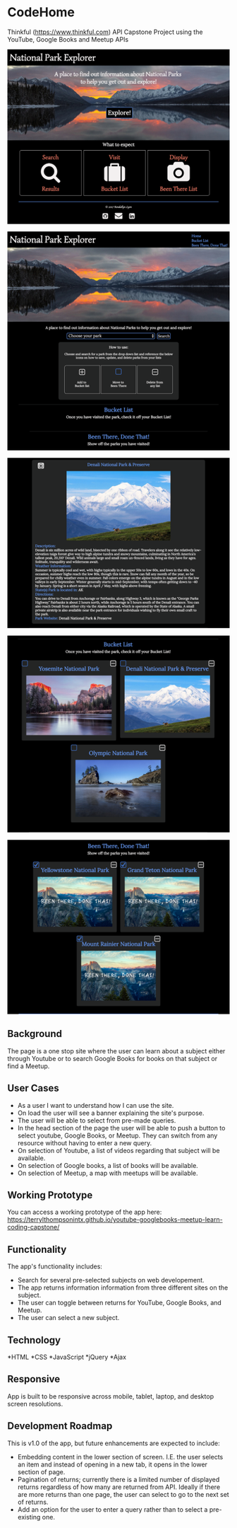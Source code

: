 # CodeHome
Thinkful (https://www.thinkful.com) API Capstone Project using the  YouTube, Google Books and Meetup APIs

![landing page](https://github.com/Kendallyn/capstone-national-parks-nps/blob/master/public/assets/img/github-readme-img/landingPage.png)

![park search page](https://github.com/Kendallyn/capstone-national-parks-nps/blob/master/public/assets/img/github-readme-img/parkSearchPage.png)

![results section](https://github.com/Kendallyn/capstone-national-parks-nps/blob/master/public/assets/img/github-readme-img/searchResults.png)

![bucket list section](https://github.com/Kendallyn/capstone-national-parks-nps/blob/master/public/assets/img/github-readme-img/bucketListSection.png)

![been there section](https://github.com/Kendallyn/capstone-national-parks-nps/blob/master/public/assets/img/github-readme-img/beenThereSection.png)

## Background
The page is a one stop site where the user can learn about a subject either through Youtube or to search Google Books for books on that subject or find a Meetup.

## User Cases
* As a user I want to understand how I can use the site.
* On load the user will see a banner explaining the site's purpose.
* The user will be able to select from pre-made queries.
* In the head section of the page the user will be able to push a button to select youtube, Google Books, or Meetup.  They can switch from any resource without having to enter a new query.
* On selection of Youtube, a list of videos regarding that subject will be available.
* On selection of Google books, a list of books will be available.
* On selection of Meetup, a map with meetups will be available.

## Working Prototype
You can access a working prototype of the app here: https://terrylthompsonintx.github.io/youtube-googlebooks-meetup-learn-coding-capstone/

## Functionality
The app's functionality includes:
* Search for several pre-selected subjects on web developement.
* The app returns information information from three different sites on the subject.
* The user can toggle between returns for YouTube, Google Books, and Meetup.
* The user can select a new subject.


## Technology

*HTML
*CSS
*JavaScript
*jQuery
*Ajax

## Responsive
App is built to be responsive across mobile, tablet, laptop, and desktop screen resolutions.

## Development Roadmap

This is v1.0 of the app, but future enhancements are expected to include:

* Embedding content in the lower section of screen. I.E.  the user selects an item and instead of opening in a new tab, it opens in the lower section of page.
* Pagination of returns; currently there is a limited number of displayed returns regardless of how many are returned from API.   Ideally
  if there are more returns than one page, the user can select to go to the next set of returns.
* Add an option for the user to enter a query rather than to select a pre-existing one.
